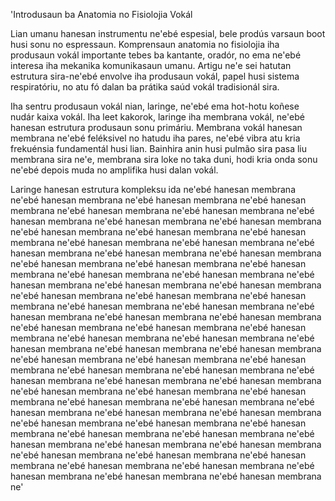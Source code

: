 'Introdusaun ba Anatomia no Fisiolojia Vokál

Lian umanu hanesan instrumentu ne'ebé espesial, bele prodús varsaun boot husi sonu no espressaun. Komprensaun anatomia no fisiolojia iha produsaun vokál importante tebes ba kantante, oradór, no ema ne'ebé interesa iha mekanika komunikasaun umanu. Artigu ne'e sei hatutan estrutura sira-ne'ebé envolve iha produsaun vokál, papel husi sistema respiratóriu, no atu fó dalan ba prátika saúd vokál tradisionál sira.

Iha sentru produsaun vokál nian, laringe, ne'ebé ema hot-hotu koñese nudár kaixa vokál. Iha leet kakorok, laringe iha membrana vokál, ne'ebé hanesan estrutura produsaun sonu primáriu. Membrana vokál hanesan membrana ne'ebé feléksivel no hatudu iha pares, ne'ebé vibra atu kria frekuénsia fundamentál husi lian. Bainhira anin husi pulmão sira pasa liu membrana sira ne'e, membrana sira loke no taka duni, hodi kria onda sonu ne'ebé depois muda no amplifika husi dalan vokál.

Laringe hanesan estrutura kompleksu ida ne'ebé hanesan membrana ne'ebé hanesan membrana ne'ebé hanesan membrana ne'ebé hanesan membrana ne'ebé hanesan membrana ne'ebé hanesan membrana ne'ebé hanesan membrana ne'ebé hanesan membrana ne'ebé hanesan membrana ne'ebé hanesan membrana ne'ebé hanesan membrana ne'ebé hanesan membrana ne'ebé hanesan membrana ne'ebé hanesan membrana ne'ebé hanesan membrana ne'ebé hanesan membrana ne'ebé hanesan membrana ne'ebé hanesan membrana ne'ebé hanesan membrana ne'ebé hanesan membrana ne'ebé hanesan membrana ne'ebé hanesan membrana ne'ebé hanesan membrana ne'ebé hanesan membrana ne'ebé hanesan membrana ne'ebé hanesan membrana ne'ebé hanesan membrana ne'ebé hanesan membrana ne'ebé hanesan membrana ne'ebé hanesan membrana ne'ebé hanesan membrana ne'ebé hanesan membrana ne'ebé hanesan membrana ne'ebé hanesan membrana ne'ebé hanesan membrana ne'ebé hanesan membrana ne'ebé hanesan membrana ne'ebé hanesan membrana ne'ebé hanesan membrana ne'ebé hanesan membrana ne'ebé hanesan membrana ne'ebé hanesan membrana ne'ebé hanesan membrana ne'ebé hanesan membrana ne'ebé hanesan membrana ne'ebé hanesan membrana ne'ebé hanesan membrana ne'ebé hanesan membrana ne'ebé hanesan membrana ne'ebé hanesan membrana ne'ebé hanesan membrana ne'ebé hanesan membrana ne'ebé hanesan membrana ne'ebé hanesan membrana ne'ebé hanesan membrana ne'ebé hanesan membrana ne'ebé hanesan membrana ne'ebé hanesan membrana ne'ebé hanesan membrana ne'ebé hanesan membrana ne'ebé hanesan membrana ne'ebé hanesan membrana ne'ebé hanesan membrana ne'ebé hanesan membrana ne'ebé hanesan membrana ne'ebé hanesan membrana ne'ebé hanesan membrana ne'ebé hanesan membrana ne'ebé hanesan membrana ne'ebé hanesan membrana ne'ebé hanesan membrana ne'ebé hanesan membrana ne'ebé hanesan membrana ne'